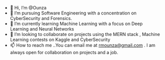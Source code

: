 - 👋 Hi, I’m @Ounza
- 👀 I’m pursuing Software Engineering with a concentration on CyberSecurity and Forensics.
- 🌱 I’m currently learning Machine Learning with a focus on Deep Learning and Neural Networks
- 💞️ I’m looking to collaborate on projects using the MERN stack , Machine Learning contests on Kaggle and CyberSecurity
- 📫 How to reach me ..You can email me at rmounza@gmail.com . I am always open for collaboration on projects and a job.

<!---
Ounza/Ounza is a ✨ special ✨ repository because its `README.md` (this file) appears on your GitHub profile.
You can click the Preview link to take a look at your changes.
--->
